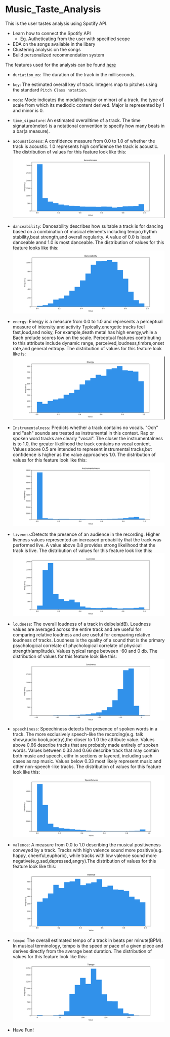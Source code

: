 # Music_Taste_Analysis
This is the user tastes analysis using Spotify API.
- Learn how to connect the Spotify API
  - Eg. Autheticating from the user with specified scope
- EDA on the songs available in the libary
- Clustering analysis on the songs
- Build personalized recommendation system

The features used for the analysis can be found [here](https://developer.spotify.com/documentation/web-api/reference/tracks/get-audio-features/)
- `duriation_ms`: The duration of the track in the milliseconds.
- `key`: The estimated overall key of track. Integers map to pitches using the standard `Pitch Class notation`.
- `mode`: Mode indicates the modality(major or minor) of a track, the type of scale from which its medlodic content derived. Major is represented by 1 and minor is 0.
- `time_signature`: An estimated overalltime of a track. The time signature(meter) is a notational convention to specify how many beats in a bar(a measure).
- `acounsticness`: A confidence measure from 0.0 to 1.0 of whether the track is acoustic. 1.0 represents high confidence the track is acoustic. The distribution of values for this feature look like this:
![Image](./pic/pc1.png)
- `danceability`: Danceability describes how suitable a track is for dancing based on a combination of musical elements including tempo,rhythm stability,beat strength,and overall regularity. A value of 0.0 is least danceable annd 1.0 is most danceable. The distribution of values for this feature looks like this: 
![Image](./pic/pc2.png)
- `energy`: Energy is a measure from 0.0 to 1.0 and represents a perceptual measure of intensity and activity Typically,energetic tracks feel fast,loud,and noisy, For example,death metal has high energy,while a Bach prelude scores low on the scale. Perceptual features contributing to this attribute include dynamic range, perceived,loudness,timbre,onset rate,and general entropy. The distribution of values for this feature look like is:
![Image](./pic/p3.png)
- `Instrumentalness`: Predicts whether a track contains no vocals. "Ooh" and "aah" sounds are treated as instrumental in this context. Rap or spoken word tracks are clearly "vocal". The closer the instrumentalness is to 1.0, the greater likelihood the track contains no vocal content. Values above 0.5 are intended to represent instrumental tracks,but confidence is higher as the value approaches 1.0. The distribution of values for this feature look like this:
![Image](./pic/p4.png)
- `liveness`:Detects the presence of an audience in the  recording. Higher liveness values represented an increased probability that the track was performed live. A value above 0.8 provides strong likelihood that the track is live. The distribution of values for this feature look like this:
![Image](./pic/p5.png)
- `loudness`: The overall loudness of a track in deibels(dB). Loudness values are averaged across the entire track and are useful for comparing relative loudness and are useful for comparing relative loudness of tracks. Loudness is the quality of a sound that is the primary psychological correlate of phychological correlate of physical strength(amplitude). Values typical range between -60 and 0 db. The distribution of values for this feature look like this:
![Image](./pic/p6.png)
- `speechiness`: Speechiness detects the presence of spoken words in a track. The more exclusively speech-like the recording(e.g. talk show,audio book,poetry),the closer to 1.0 the attribute value. Values above 0.66 describe tracks that are probably made entirely of spoken words. Values between 0.33 and 0.66 describe track that may contain both music and speech, eithr in sections or layered, including such cases as rap music. Values below 0.33 most likely represent music and other non-speech-like tracks. The  distribution of values for this feature look like this:
![Image](./pic/p7.png)
- `valence`: A measure from 0.0 to 1.0 describing the musical positiveness conveyed by a track. Tracks with high valence sound more positive(e.g. happy, cheerful,euphoric), while tracks with low valence sound more negative(e.g.sad,depressed,angry).The distribution of values for this feature look like this:
![Image](./pic/p8.png)
- `tempo`: The overall estimated tempo of a track in beats per minute(BPM). In musical terminology, tempo is the speed or pace of a given piece and derives directly from the average beat duration. The distribution of values for this  feature look like this:
![Image](./pic/p9.png)

- Have Fun!

